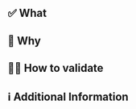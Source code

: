 ## ✅ What
 
<!-- A brief description of the changes in this PR. -->
 
## 🤔 Why
 
<!-- A brief description of the reason for these changes. -->
 
## 👩‍🔬 How to validate
 
<!-- Step-by-step instructions for how reviewers can verify these changes work as expected. -->
 
## ℹ️ Additional Information

<!-- Include any supplementary information, setup instructions, 
or context that reviewers should know. -->